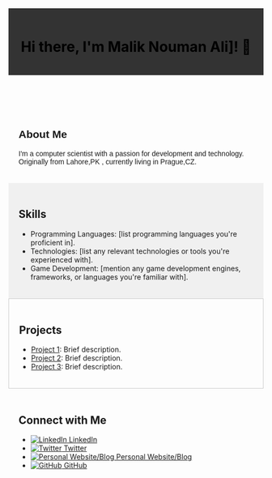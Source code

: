 <!-- Add a header with a custom background color and text color -->
<header style="background-color: #333; color: #000000; padding: 20px;">
  <h1>Hi there, I'm Malik Nouman Ali]! 👋</h1>
</header>

<!-- Add a section for your bio with a custom font -->
<section style="font-family: 'Arial', sans-serif; padding: 20px;">
  <h2>About Me</h2>
  <p>I'm a computer scientist with a passion for development and technology. Originally from Lahore,PK , currently living in Prague,CZ.</p>
</section>

<!-- Add a section for your skills with a custom background color -->
<section style="background-color: #f0f0f0; padding: 20px;">
  <h2>Skills</h2>
  <ul>
    <li>Programming Languages: [list programming languages you're proficient in].</li>
    <li>Technologies: [list any relevant technologies or tools you're experienced with].</li>
    <li>Game Development: [mention any game development engines, frameworks, or languages you're familiar with].</li>
  </ul>
</section>

<!-- Add a section for your projects with a custom border -->
<section style="border: 1px solid #ccc; padding: 20px;">
  <h2>Projects</h2>
  <ul>
    <li><a href="link">Project 1</a>: Brief description.</li>
    <li><a href="link">Project 2</a>: Brief description.</li>
    <li><a href="link">Project 3</a>: Brief description.</li>
  </ul>
</section>

<!-- Add a section for connecting with you with custom icons -->
<section style="padding: 20px;">
  <h2>Connect with Me</h2>
  <ul>
    <li><a href="your-linkedin-profile"><img src="linkedin-icon.png" alt="LinkedIn"> LinkedIn</a></li>
    <li><a href="your-twitter-profile"><img src="twitter-icon.png" alt="Twitter"> Twitter</a></li>
    <li><a href="your-website-or-blog"><img src="website-icon.png" alt="Personal Website/Blog"> Personal Website/Blog</a></li>
    <li><a href="your-github-profile"><img src="github-icon.png" alt="GitHub"> GitHub</a></li>
  </ul>
</section>
